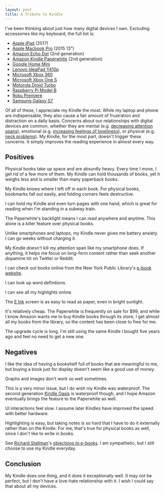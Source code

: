 ```yaml
---
layout: post
title: A Tribute to Kindle
---
```

I've been thinking about just how many digital devices I own. Excluding
accessories like my keyboard, the full list is:
* [Apple iPad](https://en.wikipedia.org/wiki/IPad_(2017)) (2017)
* [Apple Macbook Pro](https://en.wikipedia.org/wiki/MacBook_Pro#Third_generation_(Retina)) (2015 13")
* [Amazon Echo Dot](https://en.wikipedia.org/wiki/Amazon_Echo#Echo_Dot) (2nd generation)
* [Amazon Kindle Paperwhite](https://en.wikipedia.org/wiki/Amazon_Kindle#Kindle_Paperwhite_(2nd_generation)) (2nd generation)
* [Google Home Mini](https://en.wikipedia.org/wiki/Google_Home#Home_Mini)
* [Lenovo IdeaPad Y410p](https://en.wikipedia.org/wiki/IdeaPad_Y_Series#Y410p)
* [Microsoft Xbox 360](https://en.wikipedia.org/wiki/Xbox_360)
* [Microsoft Xbox One S](https://en.wikipedia.org/wiki/Xbox_One#Xbox_One_S)
* [Motorola Droid Turbo](https://en.wikipedia.org/wiki/Droid_Turbo)
* [Raspberry Pi Model B](https://en.wikipedia.org/wiki/Raspberry_Pi#Model_B)
* [Roku Premiere](https://en.wikipedia.org/wiki/Roku#Fifth_generation)
* [Samsung Galaxy S7](https://en.wikipedia.org/wiki/Samsung_Galaxy_S7)

Of all of these, I appreciate my Kindle the most. While my laptop and phone are
indispensable, they also cause a fair amount of frustration and distraction on
a daily basis. Concerns about our relationships with digital devices are
common, whether they are mental (e.g. [decreasing attention
spans](https://www.nytimes.com/2016/01/22/opinion/the-eight-second-attention-span.html)),
emotional (e.g. [increasing feelings of
loneliness](https://theconversation.com/how-the-digitalisation-of-everything-is-making-us-more-lonely-90870)),
or physical (e.g. [neck
problems](https://www.express.co.uk/life-style/health/634318/Smartphone-tablet-gadgets-effect-health)).
My Kindle, for the most part, doesn't trigger these concerns. It simply
improves the reading experience in almost every way.

## Positives
Physical books take up space and are absurdly heavy. Every time I move, I get
rid of a few more of them. My Kindle can hold thousands of books, yet it weighs
less and is smaller than many paperback books.

My Kindle knows where I left off in each book. For physical books, bookmarks
fall out easily, and folding corners feels destructive.

I can hold my Kindle and even turn pages with one hand, which is great for
reading when I'm standing in a subway train.

The Paperwhite's backlight means I can read anywhere and anytime. This alone is
a killer feature over physical books.

Unlike smartphones and laptops, my Kindle never gives me battery anxiety. I can
go weeks without charging it.

My Kindle doesn't kill my attention span like my smartphone does. If anything,
it helps me focus on long-form content rather than seek another dopamine hit on
Twitter or Reddit.

I can check out books online from the New York Public Library's [e-book
website](https://nypl.overdrive.com/).

I can look up word definitions.

I can see all my highlights online.

The [E Ink](https://en.wikipedia.org/wiki/E_Ink) screen is as easy to read as
paper, even in bright sunlight.

It's relatively cheap. The Paperwhite is frequently on sale for $99, and while
I know Amazon wants me to buy Kindle books through its store, I get almost all
my books from the library, so the content has been close to free for me.

The upgrade cycle is long. I'm still using the same Kindle I bought five
years ago and feel no need to get a new one.

## Negatives
I like the idea of having a bookshelf full of books that are meaningful to me,
but buying a book just for display doesn't seem like a good use of money.

Graphs and images don't work so well sometimes.

This is a very minor issue, but I do wish my Kindle was waterproof.  The second
generation [Kindle
Oasis](https://en.wikipedia.org/wiki/Amazon_Kindle#Kindle_Oasis_(2nd_generation))
is waterproof though, and I hope Amazon eventually brings the feature to the
Paperwhite as well.

UI interactions feel slow. I assume later Kindles have improved the speed with
better hardware.

Highlighting is easy, but taking notes is so hard that I have to do it
externally rather than on the Kindle. For me, that's true for physical books as
well, since I don't like to write in books.

See [Richard Stallman](https://en.wikipedia.org/wiki/Richard_Stallman)'s
[objections to e-books](https://stallman.org/articles/ebooks.pdf). I am
sympathetic, but I still choose to use my Kindle everyday.

## Conclusion
My Kindle does one thing, and it does it exceptionally well. It may not be
perfect, but I don't have a love-hate relationship with it. I wish I could say
that about all my devices.
